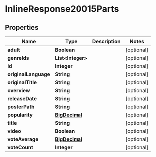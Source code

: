 
# InlineResponse20015Parts

## Properties
Name | Type | Description | Notes
------------ | ------------- | ------------- | -------------
**adult** | **Boolean** |  |  [optional]
**genreIds** | **List&lt;Integer&gt;** |  |  [optional]
**id** | **Integer** |  |  [optional]
**originalLanguage** | **String** |  |  [optional]
**originalTitle** | **String** |  |  [optional]
**overview** | **String** |  |  [optional]
**releaseDate** | **String** |  |  [optional]
**posterPath** | **String** |  |  [optional]
**popularity** | [**BigDecimal**](BigDecimal.md) |  |  [optional]
**title** | **String** |  |  [optional]
**video** | **Boolean** |  |  [optional]
**voteAverage** | [**BigDecimal**](BigDecimal.md) |  |  [optional]
**voteCount** | **Integer** |  |  [optional]



